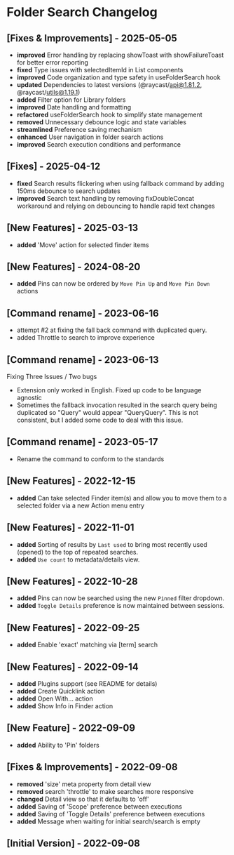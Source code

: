 # Folder Search Changelog

## [Fixes & Improvements] - 2025-05-05
- **improved** Error handling by replacing showToast with showFailureToast for better error reporting
- **fixed** Type issues with selectedItemId in List components
- **improved** Code organization and type safety in useFolderSearch hook
- **updated** Dependencies to latest versions (@raycast/api@1.81.2, @raycast/utils@1.19.1)
- **added** Filter option for Library folders
- **improved** Date handling and formatting
- **refactored** useFolderSearch hook to simplify state management
- **removed** Unnecessary debounce logic and state variables
- **streamlined** Preference saving mechanism
- **enhanced** User navigation in folder search actions
- **improved** Search execution conditions and performance

## [Fixes] - 2025-04-12
- **fixed** Search results flickering when using fallback command by adding 150ms debounce to search updates
- **improved** Search text handling by removing fixDoubleConcat workaround and relying on debouncing to handle rapid text changes

## [New Features] - 2025-03-13

- **added** 'Move' action for selected finder items

## [New Features] - 2024-08-20

- **added** Pins can now be ordered by `Move Pin Up` and `Move Pin Down` actions

## [Command rename] - 2023-06-16
- attempt #2 at fixing the fall back command with duplicated query.
- added Throttle to search to improve experience

## [Command rename] - 2023-06-13
Fixing Three Issues / Two bugs
- Extension only worked in English. Fixed up code to be language agnostic
- Sometimes the fallback invocation resulted in the search query being duplicated so "Query" would appear "QueryQuery". This is not consistent, but I added some code to deal with this issue.

## [Command rename] - 2023-05-17

- Rename the command to conform to the standards

## [New Features] - 2022-12-15

- **added** Can take selected Finder item(s) and allow you to move them to a selected folder via a new Action menu entry

## [New Features] - 2022-11-01

- **added** Sorting of results by `Last used` to bring most recently used (opened) to the top of repeated searches.
- **added** `Use count` to metadata/details view.

## [New Features] - 2022-10-28

- **added** Pins can now be searched using the new `Pinned` filter dropdown.
- **added** `Toggle Details` preference is now maintained between sessions.

## [New Features] - 2022-09-25

- **added** Enable 'exact' matching via [term] search

## [New Features] - 2022-09-14

- **added** Plugins support (see README for details)
- **added** Create Quicklink action
- **added** Open With... action
- **added** Show Info in Finder action

## [New Feature] - 2022-09-09

- **added** Ability to 'Pin' folders

## [Fixes & Improvements] - 2022-09-08

- **removed** 'size' meta property from detail view
- **removed** search 'throttle' to make searches more responsive
- **changed** Detail view so that it defaults to 'off'
- **added** Saving of 'Scope' preference between executions
- **added** Saving of 'Toggle Details' preference between executions
- **added** Message when waiting for initial search/search is empty

## [Initial Version] - 2022-09-08
